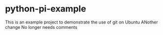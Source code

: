 # python-pi-example
This is an example project to demonstrate the use of git on Ubuntu
ANother change
No longer needs comments